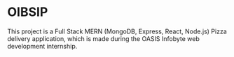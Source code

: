 # OIBSIP
This project is a Full Stack MERN (MongoDB, Express, React, Node.js) Pizza delivery application, which is made during the OASIS Infobyte web development internship.
